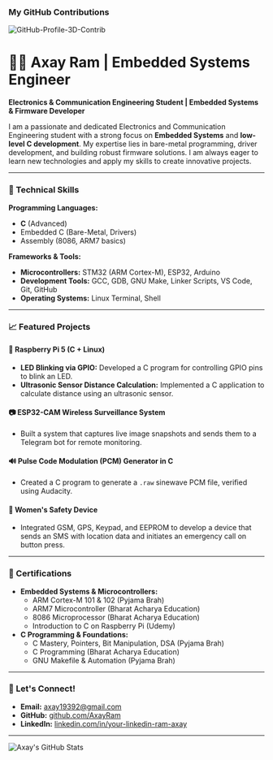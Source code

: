 ### My GitHub Contributions

![GitHub-Profile-3D-Contrib](https://github.com/AxayRam/AxayRam/blob/main/profile-3d-contrib/profile-green-animate.svg)
# 👨‍💻 Axay Ram | Embedded Systems Engineer
**Electronics & Communication Engineering Student | Embedded Systems & Firmware Developer**

I am a passionate and dedicated Electronics and Communication Engineering student with a strong focus on **Embedded Systems** and **low-level C development**. My expertise lies in bare-metal programming, driver development, and building robust firmware solutions. I am always eager to learn new technologies and apply my skills to create innovative projects.

---

### 🚀 Technical Skills

**Programming Languages:**
- **C** (Advanced)
- Embedded C (Bare-Metal, Drivers)
- Assembly (8086, ARM7 basics)

**Frameworks & Tools:**
- **Microcontrollers:** STM32 (ARM Cortex-M), ESP32, Arduino
- **Development Tools:** GCC, GDB, GNU Make, Linker Scripts, VS Code, Git, GitHub
- **Operating Systems:** Linux Terminal, Shell

---

### 📈 Featured Projects

#### 🔴 Raspberry Pi 5 (C + Linux)
- **LED Blinking via GPIO:** Developed a C program for controlling GPIO pins to blink an LED.
- **Ultrasonic Sensor Distance Calculation:** Implemented a C application to calculate distance using an ultrasonic sensor.

#### 📷 ESP32-CAM Wireless Surveillance System
- Built a system that captures live image snapshots and sends them to a Telegram bot for remote monitoring.

#### 🔊 Pulse Code Modulation (PCM) Generator in C
- Created a C program to generate a `.raw` sinewave PCM file, verified using Audacity.

#### 📿 Women's Safety Device
- Integrated GSM, GPS, Keypad, and EEPROM to develop a device that sends an SMS with location data and initiates an emergency call on button press.

---

### 📜 Certifications

- **Embedded Systems & Microcontrollers:**
  - ARM Cortex-M 101 & 102 (Pyjama Brah)
  - ARM7 Microcontroller (Bharat Acharya Education)
  - 8086 Microprocessor (Bharat Acharya Education)
  - Introduction to C on Raspberry Pi (Udemy)
- **C Programming & Foundations:**
  - C Mastery, Pointers, Bit Manipulation, DSA (Pyjama Brah)
  - C Programming (Bharat Acharya Education)
  - GNU Makefile & Automation (Pyjama Brah)

---

### 📢 Let's Connect!

- **Email:** axay19392@gmail.com
- **GitHub:** [github.com/AxayRam](https://github.com/AxayRam)
- **LinkedIn:** [linkedin.com/in/your-linkedin-ram-axay](https://www.linkedin.com/in/your-linkedin-ram-axay)

---

![Axay's GitHub Stats](https://github-readme-stats.vercel.app/api?username=AxayRam&show_icons=true&theme=onedark)
